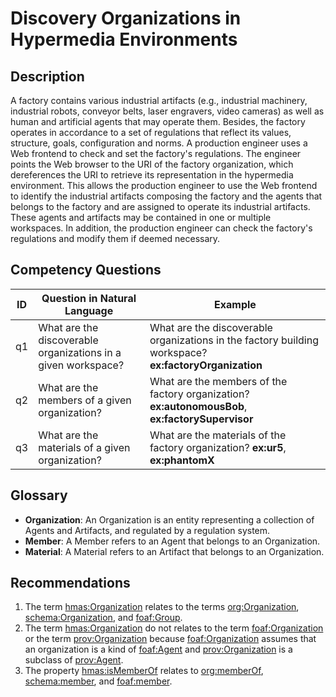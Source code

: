 # Discovery Organizations in Hypermedia Environments

## Description
A factory contains various industrial artifacts (e.g., industrial machinery, industrial robots, conveyor belts, laser engravers, video cameras) as well as human and artificial agents that may operate them. Besides, the factory operates in accordance to a set of regulations that reflect its values, structure, goals, configuration and norms. A production engineer uses a Web frontend to check and set the factory's regulations. The engineer points the Web browser to the URI of the factory organization, which dereferences the URI to retrieve its representation in the hypermedia environment. This allows the production engineer to use the Web frontend to identify the industrial artifacts composing the factory and the agents that belongs to the factory and are assigned to operate its industrial artifacts. These agents and artifacts may be contained in one or multiple workspaces. In addition, the production engineer can check the factory's regulations and modify them if deemed necessary.

## Competency Questions

| ID | Question in Natural Language | Example |
|----|------------------------------|---------|
| q1 | What are the discoverable organizations in a given workspace? | What are the discoverable organizations in the factory building workspace? **ex:factoryOrganization** |
| q2 | What are the members of a given organization?                 | What are the members of the factory organization? **ex:autonomousBob**, **ex:factorySupervisor**      |
| q3 | What are the materials of a given organization?               | What are the materials of the factory organization? **ex:ur5**, **ex:phantomX**                       |

## Glossary

* **Organization**: An Organization is an entity representing a collection of Agents and Artifacts, and regulated by a regulation system.
* **Member**: A Member refers to an Agent that belongs to an Organization.
* **Material**: A Material refers to an Artifact that belongs to an Organization.

## Recommendations

1. The term [hmas:Organization](https://purl.org/hmas/Organization) relates to the terms [org:Organization](https://www.w3.org/TR/vocab-org/#org:Organization), [schema:Organization](https://schema.org/Organization), and [foaf:Group](http://xmlns.com/foaf/0.1/#term_Group).
2. The term [hmas:Organization](https://purl.org/hmas/Organization) do not relates to the term [foaf:Organization](http://xmlns.com/foaf/0.1/#term_Organization) or the term [prov:Organization](https://www.w3.org/TR/2013/REC-prov-o-20130430/#Organization) because [foaf:Organization](http://xmlns.com/foaf/0.1/#term_Organization) assumes that an organization is a kind of [foaf:Agent](http://xmlns.com/foaf/0.1/#term_Agent) and [prov:Organization](https://www.w3.org/TR/2013/REC-prov-o-20130430/#Organization) is a subclass of [prov:Agent](https://www.w3.org/TR/2013/REC-prov-o-20130430/#Agent).
3. The property [hmas:isMemberOf](https://purl.org/hmas/isMemberOf) relates to [org:memberOf](https://www.w3.org/TR/vocab-org/#property-memberof), [schema:member](https://schema.org/member), and [foaf:member](http://xmlns.com/foaf/0.1/#term_member).

